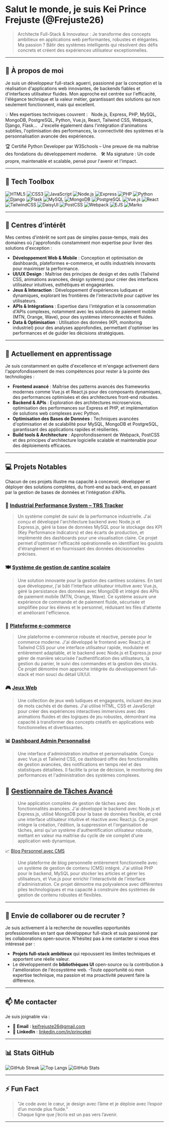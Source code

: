 # Salut le monde, je suis Kei Prince Frejuste (@Frejuste26)

> Architecte Full-Stack & Innovateur : Je transforme des concepts ambitieux en applications web performantes, robustes et élégantes. Ma passion ? Bâtir des systèmes intelligents qui résolvent des défis concrets et créent des expériences utilisateur exceptionnelles.

---

## 🚀 À propos de moi

Je suis un développeur full-stack aguerri, passionné par la conception et la réalisation d'applications web innovantes, de backends fiables et d'interfaces utilisateur fluides. Mon approche est centrée sur l'efficacité, l'élégance technique et la valeur métier, garantissant des solutions qui non seulement fonctionnent, mais qui excellent.

💡 Mes expertises techniques couvrent :  
Node.js, Express, PHP, MySQL, MongoDB, PostgreSQL, Python, Vue.js, React, Tailwind CSS, Webpack, Django, Flask...  
J'excelle également dans l'intégration d'animations subtiles, l'optimisation des performances, la connectivité des systèmes et la personnalisation avancée des expériences.

🏆 Certifié Python Developer par W3Schools – Une preuve de ma maîtrise des fondations du développement moderne.  
🛠️ Ma signature : Un code propre, maintenable et scalable, pensé pour l'avenir et l'impact.

---

## 🧰 Tech Toolbox

![HTML5](https://img.shields.io/badge/HTML5-E34F26?style=for-the-badge&logo=html5&logoColor=white)
![CSS3](https://img.shields.io/badge/CSS3-1572B6?style=for-the-badge&logo=css3&logoColor=white)
![JavaScript](https://img.shields.io/badge/JavaScript-F7DF1E?style=for-the-badge&logo=javascript&logoColor=black)
![Node.js](https://img.shields.io/badge/Node.js-339933?style=for-the-badge&logo=nodedotjs&logoColor=white)
![Express](https://img.shields.io/badge/Express.js-000000?style=for-the-badge&logo=express&logoColor=white)
![PHP](https://img.shields.io/badge/PHP-777BB4?style=for-the-badge&logo=php&logoColor=white)
![Python](https://img.shields.io/badge/Python-3776AB?style=for-the-badge&logo=python&logoColor=white)
![Django](https://img.shields.io/badge/Django-092E20?style=for-the-badge&logo=django&logoColor=white)
![Flask](https://img.shields.io/badge/Flask-000000?style=for-the-badge&logo=flask&logoColor=white)
![MySQL](https://img.shields.io/badge/MySQL-005C84?style=for-the-badge&logo=mysql&logoColor=white)
![MongoDB](https://img.shields.io/badge/MongoDB-4EA94B?style=for-the-badge&logo=mongodb&logoColor=white)
![PostgreSQL](https://img.shields.io/badge/PostgreSQL-336791?style=for-the-badge&logo=postgresql&logoColor=white)
![Vue.js](https://img.shields.io/badge/Vue.js-35495E?style=for-the-badge&logo=vue.js&logoColor=4FC08D)
![React](https://img.shields.io/badge/React-20232A?style=for-the-badge&logo=react&logoColor=61DAFB)
![TailwindCSS](https://img.shields.io/badge/Tailwind_CSS-06B6D4?style=for-the-badge&logo=tailwind-css&logoColor=white)
![DaisyUI](https://img.shields.io/badge/DaisyUI-7E22CE?style=for-the-badge&logo=tailwind-css&logoColor=white)
![PostCSS](https://img.shields.io/badge/PostCSS-DD3A0A?style=for-the-badge&logo=postcss&logoColor=white)
![Webpack](https://img.shields.io/badge/Webpack-8DD6F9?style=for-the-badge&logo=webpack&logoColor=black)
![EJS](https://img.shields.io/badge/EJS-3178C6?style=for-the-badge&logo=ejs&logoColor=white)
![Marko](https://img.shields.io/badge/Marko-0E83CD?style=for-the-badge&logo=marko&logoColor=white)

---

## 👀 Centres d’intérêt

Mes centres d'intérêt ne sont pas de simples passe-temps, mais des domaines où j'approfondis constamment mon expertise pour livrer des solutions d'exception :
- **Développement Web & Mobile** : Conception et optimisation de dashboards, plateformes e-commerce, et outils industriels innovants pour maximiser la performance.
- **UI/UX Design** :  Maîtrise des principes de design et des outils (Tailwind CSS, animations avancées, design systems) pour créer des interfaces utilisateur intuitives, esthétiques et engageantes.
- **Jeux & Interaction** :  Développement d'expériences ludiques et dynamiques, explorant les frontières de l'interactivité pour captiver les utilisateurs.
- **APIs & Intégrations** :  Expertise dans l'intégration et la consommation d'APIs complexes, notamment avec les solutions de paiement mobile (MTN, Orange, Wave), pour des systèmes interconnectés et fluides.
- **Data & Optimisation** : Utilisation des données (KPI, monitoring industriel) pour des analyses approfondies, permettant d'optimiser les performances et de guider les décisions stratégiques.

---

## 🌱 Actuellement en apprentissage

Je suis constamment en quête d'excellence et m'engage activement dans l'approfondissement de mes compétences pour rester à la pointe des technologies :
- **Frontend avancé** : Maîtrise des patterns avancés des frameworks modernes comme Vue.js et React.js pour des composants dynamiques, des performances optimisées et des architectures front-end robustes.
- **Backend & APIs** : Exploration des architectures microservices, optimisation des performances sur Express et PHP, et implémentation de solutions web complexes avec Python.
- **Optimisation des Bases de Données** : Techniques avancées d'optimisation et de scalabilité pour MySQL, MongoDB et PostgreSQL, garantissant des applications rapides et résilientes.
- **Build tools & Architecture** : Approfondissement de Webpack, PostCSS et des principes d'architecture logicielle scalable et maintenable pour des déploiements efficaces.

---

## 💻 Projets Notables

Chacun de ces projets illustre ma capacité à concevoir, développer et déployer des solutions complètes, du front-end au back-end, en passant par la gestion de bases de données et l'intégration d'APIs.

### 🎯 [Industrial Performance System – TRS Tracker](#)
> Un système complet de suivi de la performance industrielle. J'ai conçu et développé l'architecture backend avec Node.js et Express.js, géré la base de données MySQL pour le stockage des KPI (Key Performance Indicators) et des écarts de production, et implémenté des dashboards pour une visualisation claire. Ce projet permet d'optimiser l'efficacité opérationnelle en identifiant les goulots d'étranglement et en fournissant des données décisionnelles précises.
### 🍽️ [Système de gestion de cantine scolaire](#)
> Une solution innovante pour la gestion des cantines scolaires. En tant que développeur, j'ai bâti l'interface utilisateur intuitive avec Vue.js, géré la persistance des données avec MongoDB et intégré des APIs de paiement mobile (MTN, Orange, Wave). Ce système assure une expérience de commande et de paiement fluide, sécurisée et simplifiée pour les élèves et le personnel, réduisant les files d'attente et améliorant l'efficience. 
### 🛒 [Plateforme e-commerce](#)
> Une plateforme e-commerce robuste et réactive, pensée pour le commerce moderne. J'ai développé le frontend avec React.js et Tailwind CSS pour une interface utilisateur rapide, modulaire et entièrement adaptable, et le backend avec Node.js et Express.js pour gérer de manière sécurisée l'authentification des utilisateurs, la gestion du panier, le suivi des commandes et la gestion des stocks. Ce projet démontre mon approche intégrée du développement full-stack et mon souci du détail UX/UI.
### 🎮 [Jeux Web](#)
> Une collection de jeux web ludiques et engageants, incluant des jeux de mots cachés et de dames. J'ai utilisé HTML, CSS et JavaScript pour créer des expériences interactives immersives avec des animations fluides et des logiques de jeu robustes, démontrant ma capacité à transformer des concepts créatifs en applications web fonctionnelles et divertissantes.
### 📊 [Dashboard Admin Personnalisé](#)
> Une interface d'administration intuitive et personnalisable. Conçu avec Vue.js et Tailwind CSS, ce dashboard offre des fonctionnalités de gestion avancées, des notifications en temps réel et des statistiques détaillées. Il facilite la prise de décision, le monitoring des performances et l'administration des systèmes complexes.

## 🚀 [Gestionnaire de Tâches Avancé](#)
> Une application complète de gestion de tâches avec des fonctionnalités avancées. J'ai développé le backend avec Node.js et Express.js, utilisé MongoDB pour la base de données flexible, et créé une interface utilisateur intuitive et réactive avec React.js. Ce projet intègre la création, l'édition, la suppression et l'organisation de tâches, ainsi qu'un système d'authentification utilisateur robuste, mettant en valeur ma maîtrise du cycle de vie complet d'une application web dynamique.

📈 [Blog Personnel avec CMS](#)
> Une plateforme de blog personnelle entièrement fonctionnelle avec un système de gestion de contenu (CMS) intégré. J'ai utilisé PHP pour le backend, MySQL pour stocker les articles et gérer les utilisateurs, et Vue.js pour enrichir l'interactivité de l'interface d'administration. Ce projet démontre ma polyvalence avec différentes piles technologiques et ma capacité à construire des systèmes de gestion de contenu robustes et flexibles.

---

## 🤝 Envie de collaborer ou de recruter ?

Je suis activement à la recherche de nouvelles opportunités professionnelles en tant que développeur full-stack et suis passionné par les collaborations open-source.
N'hésitez pas à me contacter si vous êtes intéressé par :
- **Projets full-stack ambitieux** qui repoussent les limites techniques et apportent une réelle valeur.
- Le développement de **bibliothèques UI** open-source ou la contribution à l'amélioration de l'écosystème web. 
-Toute opportunité où mon expertise technique, ma passion et ma proactivité peuvent faire la différence.

---

## 📫 Me contacter

Je suis joignable via :
- 📧 **Email** : keifrejuste26@gmail.com  
- 💼 **LinkedIn** : [linkedin.com/in/princekei](https://www.linkedin.com/in/princekei/)

---

## 📊 Stats GitHub

![GitHub Streak](https://streak-stats.demolab.com/?user=Frejuste26&theme=radical)
![Top Langs](https://github-readme-stats.vercel.app/api/top-langs/?username=Frejuste26&layout=compact&theme=radical)
![GitHub Stats](https://github-readme-stats.vercel.app/api?username=Frejuste26&show_icons=true&theme=radical)

---

## ⚡ Fun Fact

> "Je code avec le cœur, je design avec l’âme et je déploie avec l’espoir d’un monde plus fluide."  
> Chaque ligne que j’écris est un pas vers l’avenir.

---

